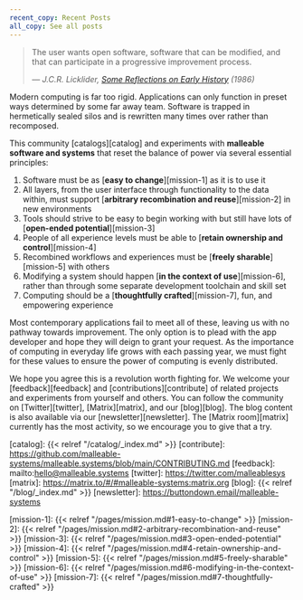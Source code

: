 ```yaml
---
recent_copy: Recent Posts
all_copy: See all posts
---
```


> The user wants open software, software that can be modified, and that can
> participate in a progressive improvement process.
> <p><cite>— J.C.R. Licklider, <a href="https://youtu.be/SN--t9jXQc0?t=2100">Some Reflections on Early History</a> (1986)</cite></p>

Modern computing is far too rigid. Applications can only function in preset ways
determined by some far away team. Software is trapped in hermetically sealed
silos and is rewritten many times over rather than recomposed.

This community [catalogs][catalog] and experiments with **malleable software and
systems** that reset the balance of power via several essential principles:

1. Software must be as [**easy to change**][mission-1] as it is to use it
2. All layers, from the user interface through functionality to the data within,
   must support [**arbitrary recombination and reuse**][mission-2] in new
   environments
3. Tools should strive to be easy to begin working with but still have lots of
   [**open-ended potential**][mission-3]
4. People of all experience levels must be able to [**retain ownership and
   control**][mission-4]
5. Recombined workflows and experiences must be [**freely sharable**][mission-5]
   with others
6. Modifying a system should happen [**in the context of use**][mission-6],
   rather than through some separate development toolchain and skill set
7. Computing should be a [**thoughtfully crafted**][mission-7], fun, and
   empowering experience

Most contemporary applications fail to meet all of these, leaving us with no
pathway towards improvement. The only option is to plead with the app developer
and hope they will deign to grant your request. As the importance of computing
in everyday life grows with each passing year, we must fight for these values to
ensure the power of computing is evenly distributed.

We hope you agree this is a revolution worth fighting for. We welcome your
[feedback][feedback] and [contributions][contribute] of related projects and
experiments from yourself and others. You can follow the community on
[Twitter][twitter], [Matrix][matrix], and our [blog][blog]. The blog content is
also available via our [newsletter][newsletter]. The [Matrix room][matrix]
currently has the most activity, so we encourage you to give that a try.

[catalog]: {{< relref "/catalog/_index.md" >}}
[contribute]: https://github.com/malleable-systems/malleable.systems/blob/main/CONTRIBUTING.md
[feedback]: mailto:hello@malleable.systems
[twitter]: https://twitter.com/malleablesys
[matrix]: https://matrix.to/#/#malleable-systems:matrix.org
[blog]: {{< relref "/blog/_index.md" >}}
[newsletter]: https://buttondown.email/malleable-systems

[mission-1]: {{< relref "/pages/mission.md#1-easy-to-change" >}}
[mission-2]: {{< relref "/pages/mission.md#2-arbitrary-recombination-and-reuse" >}}
[mission-3]: {{< relref "/pages/mission.md#3-open-ended-potential" >}}
[mission-4]: {{< relref "/pages/mission.md#4-retain-ownership-and-control" >}}
[mission-5]: {{< relref "/pages/mission.md#5-freely-sharable" >}}
[mission-6]: {{< relref "/pages/mission.md#6-modifying-in-the-context-of-use" >}}
[mission-7]: {{< relref "/pages/mission.md#7-thoughtfully-crafted" >}}
